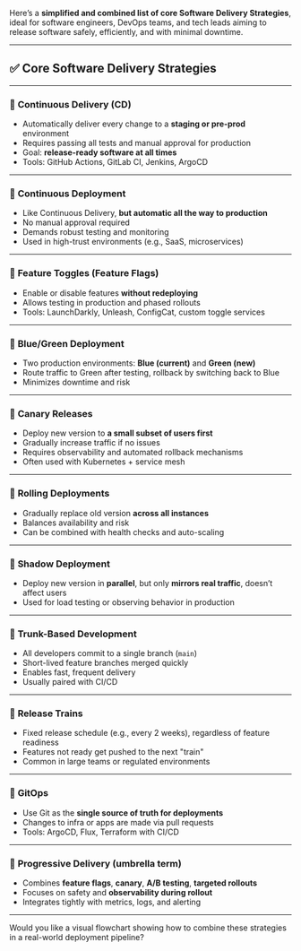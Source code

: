 Here’s a **simplified and combined list of core Software Delivery Strategies**, ideal for software engineers, DevOps teams, and tech leads aiming to release software safely, efficiently, and with minimal downtime.

---

## ✅ **Core Software Delivery Strategies**

---

### 🔷 **Continuous Delivery (CD)**

* Automatically deliver every change to a **staging or pre-prod** environment
* Requires passing all tests and manual approval for production
* Goal: **release-ready software at all times**
* Tools: GitHub Actions, GitLab CI, Jenkins, ArgoCD

---

### 🔷 **Continuous Deployment**

* Like Continuous Delivery, **but automatic all the way to production**
* No manual approval required
* Demands robust testing and monitoring
* Used in high-trust environments (e.g., SaaS, microservices)

---

### 🔷 **Feature Toggles (Feature Flags)**

* Enable or disable features **without redeploying**
* Allows testing in production and phased rollouts
* Tools: LaunchDarkly, Unleash, ConfigCat, custom toggle services

---

### 🔷 **Blue/Green Deployment**

* Two production environments: **Blue (current)** and **Green (new)**
* Route traffic to Green after testing, rollback by switching back to Blue
* Minimizes downtime and risk

---

### 🔷 **Canary Releases**

* Deploy new version to **a small subset of users first**
* Gradually increase traffic if no issues
* Requires observability and automated rollback mechanisms
* Often used with Kubernetes + service mesh

---

### 🔷 **Rolling Deployments**

* Gradually replace old version **across all instances**
* Balances availability and risk
* Can be combined with health checks and auto-scaling

---

### 🔷 **Shadow Deployment**

* Deploy new version in **parallel**, but only **mirrors real traffic**, doesn’t affect users
* Used for load testing or observing behavior in production

---

### 🔷 **Trunk-Based Development**

* All developers commit to a single branch (`main`)
* Short-lived feature branches merged quickly
* Enables fast, frequent delivery
* Usually paired with CI/CD

---

### 🔷 **Release Trains**

* Fixed release schedule (e.g., every 2 weeks), regardless of feature readiness
* Features not ready get pushed to the next "train"
* Common in large teams or regulated environments

---

### 🔷 **GitOps**

* Use Git as the **single source of truth for deployments**
* Changes to infra or apps are made via pull requests
* Tools: ArgoCD, Flux, Terraform with CI/CD

---

### 🔷 **Progressive Delivery (umbrella term)**

* Combines **feature flags**, **canary**, **A/B testing**, **targeted rollouts**
* Focuses on safety and **observability during rollout**
* Integrates tightly with metrics, logs, and alerting

---

Would you like a visual flowchart showing how to combine these strategies in a real-world deployment pipeline?

